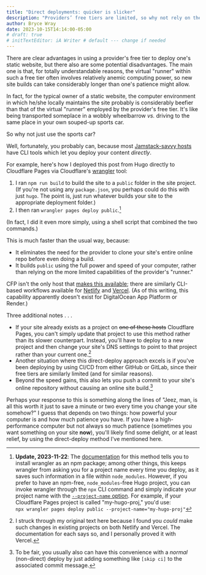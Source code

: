 ```yaml
---
title: "Direct deployments: quicker is slicker"
description: "Providers’ free tiers are limited, so why not rely on the computing power you already own?"
author: Bryce Wray
date: 2023-10-15T14:14:00-05:00
# draft: true
# initTextEditor: iA Writer # default --- change if needed
---
```




There are clear advantages in using a provider's free tier to deploy one's static website, but there also are some potential disadvantages. The main one is that, for totally understandable reasons, the virtual "runner" within such a free tier often involves relatively anemic computing power, so new site builds can take considerably longer than one's patience might allow.

In fact, for the typical owner of a static website, the computer environment in which he/she locally maintains the site probably is considerably beefier than that of the virtual "runner" employed by the provider's free tier. It's like being transported someplace in a wobbly wheelbarrow *vs.* driving to the same place in your own souped-up sports car.

So why not just use the sports car?

Well, fortunately, you probably can, because most [Jamstack-savvy hosts](/posts/2023/03/publish-or-perish-2023/) have CLI tools which let you deploy your content *directly*.

<!--more-->

For example, here's how I deployed this post from Hugo directly to Cloudflare Pages via Cloudflare's [wrangler](https://developers.cloudflare.com/workers/wrangler/install-and-update/) tool:

1. I ran `npm run build` to build the site to a `public` folder in the site project. (If you're not using any `package.json`, you perhaps could do this with just `hugo`. The point is, just run whatever builds your site to the appropriate deployment folder.)
2. I then ran `wrangler pages deploy public`.[^nonNPM]

[^nonNPM]: **Update, 2023-11-22**: The [documentation](https://developers.cloudflare.com/pages/platform/direct-upload/) for this method tells you to install wrangler as an npm package; among other things, this keeps wrangler from asking you for a project name every time you deploy, as it saves such information in a file within `node_modules`. However, if you prefer to have an npm-free, `node_modules`-free Hugo project, you can invoke wrangler through the `npx` CLI command and simply indicate your project name with the [`--project-name` option](https://developers.cloudflare.com/workers/wrangler/commands/#deploy-1). For example, if your Cloudflare Pages project is called "my-hugo-proj," you'd use:\
`npx wrangler pages deploy public --project-name="my-hugo-proj"`

(In fact, I did it even more simply, using a shell script that combined the two commands.)

This is much faster than the usual way, because:

- It eliminates the need for the provider to clone your site's entire online repo before even doing a build.
- It builds `public` using the full power and speed of your computer, rather than relying on the more limited capabilities of the provider's "runner."

CFP isn't the only host that [makes this available](https://developers.cloudflare.com/pages/platform/direct-upload/); there are similarly CLI-based workflows available for [Netlify](https://docs.netlify.com/cli/get-started/#manual-deploys) and [Vercel](https://vercel.com/docs/cli/deploy). (As of this writing, this capability apparently doesn't exist for DigitalOcean App Platform or Render.)

Three additional notes . . .

- If your site already exists as a project on ~~one of these hosts~~ Cloudflare Pages, you can't simply update that project to use this method rather than its slower counterpart. Instead, you'll have to deploy to a new project and then change your site's DNS settings to point to that project rather than your current one.[^updateProj]
- Another situation where this direct-deploy approach excels is if you've been deploying by using CI/CD from either GitHub or GitLab, since their free tiers are similarly limited (and for similar reasons).
- Beyond the speed gains, this also lets you push a commit to your site's online repository without causing an online site build.[^skip]

[^updateProj]: I struck through my original text here because I found you *could* make such changes in existing projects on both Netlify and Vercel. The documentation for each says so, and I personally proved it with Vercel.

[^skip]: To be fair, you usually also can have this convenience with a *normal* (non-direct) deploy by just adding something like `[skip ci]` to the associated commit message.

Perhaps your response to this is something along the lines of "Jeez, man, is all this worth it just to save a minute or two every time you change your site somehow?" I guess that depends on two things: how powerful your computer is and how much patience you have. If you have a high-performance computer but not always so much patience (sometimes you want something on your site **now**), you'll likely find some delight, or at least relief, by using the direct-deploy method I've mentioned here.
